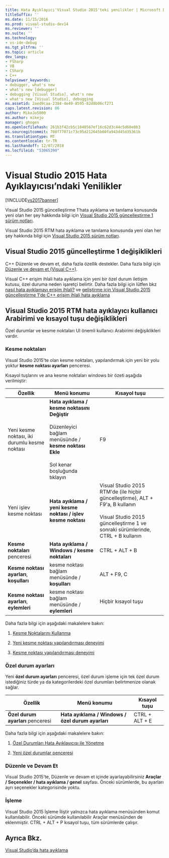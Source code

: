```yaml
---
title: Hata Ayıklayıcı'Visual Studio 2015'teki yenilikler | Microsoft Docs
titleSuffix: ''
ms.date: 11/15/2016
ms.prod: visual-studio-dev14
ms.reviewer: ''
ms.suite: ''
ms.technology:
- vs-ide-debug
ms.tgt_pltfrm: ''
ms.topic: article
dev_langs:
- FSharp
- VB
- CSharp
- C++
helpviewer_keywords:
- debugger, what's new
- what's new [debugger]
- debugging [Visual Studio], what's new
- what's new [Visual Studio], debugging
ms.assetid: 2aed9caa-2384-4e49-8595-82d8b06cf271
caps.latest.revision: 86
author: MikeJo5000
ms.author: mikejo
manager: ghogen
ms.openlocfilehash: 261b3f42cb5c1040567ef16c62d3c44c5d60e0b3
ms.sourcegitcommit: 708f77071c73c95d212645b00fa943d45d35361b
ms.translationtype: MT
ms.contentlocale: tr-TR
ms.lasthandoff: 12/07/2018
ms.locfileid: "53065390"
---
```

# <a name="whats-new-for-the-debugger-in-visual-studio-2015"></a>Visual Studio 2015 Hata Ayıklayıcısı’ndaki Yenilikler
[!INCLUDE[vs2017banner](../includes/vs2017banner.md)]

Visual Studio 2015 güncelleştirme 1'hata ayıklama ve tanılama konusunda yeni olan her şey hakkında bilgi için [Visual Studio 2015 güncelleştirme 1 sürüm notları](https://www.visualstudio.com/news/vs2015-update1-vs#debug).

 Visual Studio 2015 RTM hata ayıklama ve tanılama konusunda yeni olan her şey hakkında bilgi için [Visual Studio 2015 sürüm notları](https://www.visualstudio.com/news/vs2015-vs#debug).

## <a name="visual-studio-2015-update-1-changes"></a>Visual Studio 2015 güncelleştirme 1 değişiklikleri
 C++ Düzenle ve devam et, daha fazla özellik destekler. Daha fazla bilgi için [Düzenle ve devam et (Visual C++)](../debugger/edit-and-continue-visual-cpp.md).

 Visual C++ erişim ihlali hata ayıklama için yeni bir özel durum iletişim kutusu, özel duruma neden işaretçi belirtir. Daha fazla bilgi için lütfen bkz [nasıl hata ayıklamayı erişim ihlali?](../debugger/how-can-i-debug-an-access-violation-q.md) ve [geliştirme için Visual Studio 2015 güncelleştirme 1'de C++ erişim ihlali hata ayıklama](http://blogs.msdn.com/b/visualstudioalm/archive/2015/10/29/improvement-to-debugging-c-access-violations-in-visual-studio-2015-update-1.aspx)

## <a name="visual-studio-2015-rtm-debugger-ui-and-hotkey-changes"></a>Visual Studio 2015 RTM hata ayıklayıcı kullanıcı Arabirimi ve kısayol tuşu değişiklikleri
 Özel durumlar ve kesme noktaları UI önemli kullanıcı Arabirimi değişiklikleri vardır.

### <a name="breakpoints"></a>Kesme noktaları
 Visual Studio 2015'te olan kesme noktaları, yapılandırmak için yeni bir yolu yoktur **kesme noktası ayarları** penceresi.

 Kısayol tuşlarını ve ana kesme noktaları windows bir özeti aşağıda verilmiştir:

|Özellik|Menü konumu|Kısayol tuşu|
|-------------|-------------------|------------|
|Yeni kesme noktası, iki durumlu kesme noktası|**Hata ayıklama / kesme noktasını Değiştir**<br /><br /> Düzenleyici bağlam menüsünde / **kesme noktası Ekle**<br /><br /> Sol kenar boşluğunda tıklayın|F9|
|Yeni işlev kesme noktası|**Hata ayıklama / yeni kesme noktası / işlev kesme noktası**|Visual Studio 2015 RTM'de (ile hiçbir güncelleştirme), ALT + F9'a, B kullanın<br /><br /> Visual Studio 2015 güncelleştirme 1 ve sonraki sürümlerinde, CTRL + B kullanın|
|**Kesme noktaları** penceresi|**Hata ayıklama / Windows / kesme noktaları**|CTRL + ALT + B|
|**Kesme noktası ayarları**, **koşulları**|kesme noktası bağlam menüsünde / **koşulları**|ALT + F9, C|
|**Kesme noktası ayarları**, **eylemleri**|kesme noktası bağlam menüsünde / **eylemleri**|Hiçbir kısayol tuşu|

 Daha fazla bilgi için aşağıdaki makalelere bakın:

1.  [Kesme Noktalarını Kullanma](../debugger/using-breakpoints.md)

2.  [Yeni kesme noktası yapılandırması deneyimi](http://blogs.msdn.com/b/visualstudioalm/archive/2014/10/06/new-breakpoint-configuration-experience.aspx)

3.  [Kesme noktası yapılandırması deneyimi](http://channel9.msdn.com/Events/Visual-Studio/Connect-event-2014/711)

### <a name="exception-settings"></a>Özel durum ayarları
 Yeni **özel durum ayarları** penceresi, özel durum işleme için tek özel durum istediğiniz türde ya da kategorilerdeki özel durumları belirtmenize olanak sağlar.

|Özellik|Menü konumu|Kısayol tuşu|
|-------------|-------------------|------------|
|**Özel durum ayarları** penceresi|**Hata ayıklama / Windows / özel durum ayarları**|CTRL + ALT + E|

 Daha fazla bilgi için aşağıdaki makalelere bakın:

1.  [Özel Durumları Hata Ayıklayıcısı ile Yönetme](../debugger/managing-exceptions-with-the-debugger.md)

2.  [Yeni özel durumlar penceresi](http://blogs.msdn.com/b/visualstudioalm/archive/2015/02/23/the-new-exception-settings-window-in-visual-studio-2015.aspx)

### <a name="edit-and-continue"></a>Düzenle ve Devam Et
 Visual Studio 2015'te, Düzenle ve devam et içinde ayarlayabilirsiniz **Araçlar / Seçenekler / hata ayıklama / genel** sayfası. Önceki sürümlerde, bu ayarları ayrı seçenekler kategorisinde yoktu.

### <a name="attach-to-process"></a>İşleme
 Visual Studio 2015 İşleme İliştir yalnızca hata ayıklama menüsünden komut kullanılabilir. Önceki sürümde kullanılabilir Araçlar menüsünden de eklenmiştir. CTRL + ALT + P kısayol tuşu, tüm sürümlerde çalışır.

## <a name="see-also"></a>Ayrıca Bkz.
 [Visual Studio’da hata ayıklama](../debugger/debugging-in-visual-studio.md)
